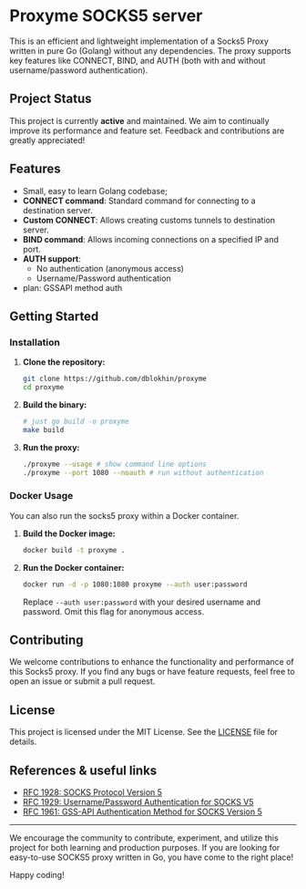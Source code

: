 # Proxyme SOCKS5 server
This is an efficient and lightweight implementation of a Socks5 Proxy written in pure Go (Golang) without any
dependencies. The proxy supports key features like CONNECT, BIND, and AUTH (both with and without username/password 
authentication).

## Project Status
This project is currently **active** and maintained. We aim to continually improve its performance and feature set. 
Feedback and contributions are greatly appreciated!

## Features
- Small, easy to learn Golang codebase;
- **CONNECT command**: Standard command for connecting to a destination server.
- **Custom CONNECT**: Allows creating customs tunnels to destination server.
- **BIND command**: Allows incoming connections on a specified IP and port.
- **AUTH support**:
    - No authentication (anonymous access)
    - Username/Password authentication
- plan: GSSAPI method auth

## Getting Started
### Installation

1. **Clone the repository:**
   ```bash
   git clone https://github.com/dblokhin/proxyme
   cd proxyme
   ```

2. **Build the binary:**
   ```bash
   # just go build -o proxyme
   make build
   ```

3. **Run the proxy:**
   ```bash
   ./proxyme --usage # show command line options
   ./proxyme --port 1080 --noauth # run without authentication
   ```

### Docker Usage
You can also run the socks5 proxy within a Docker container.

1. **Build the Docker image:**
   ```bash
   docker build -t proxyme .
   ```

2. **Run the Docker container:**
   ```bash
   docker run -d -p 1080:1080 proxyme --auth user:password
   ```

   Replace `--auth user:password` with your desired username and password. Omit this flag for anonymous access.

## Contributing
We welcome contributions to enhance the functionality and performance of this Socks5 proxy. If you find any bugs or have feature requests, feel free to open an issue or submit a pull request.

## License
This project is licensed under the MIT License. See the [LICENSE](LICENSE) file for details.


## References & useful links
* [RFC 1928: SOCKS Protocol Version 5](http://www.ietf.org/rfc/rfc1928.txt)
* [RFC 1929: Username/Password Authentication for SOCKS V5](http://www.ietf.org/rfc/rfc1929.txt)
* [RFC 1961: GSS-API Authentication Method for SOCKS Version 5](http://www.ietf.org/rfc/rfc1961.txt)

---

We encourage the community to contribute, experiment, and utilize this project for both learning and production purposes. If you are looking for easy-to-use SOCKS5 proxy written in Go, you have come to the right place!

Happy coding!
